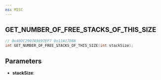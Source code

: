 ```yaml
---
ns: MISC
---
```

## GET_NUMBER_OF_FREE_STACKS_OF_THIS_SIZE

```c
// 0x40DC2907A9697EF7 0x11A178B8
int GET_NUMBER_OF_FREE_STACKS_OF_THIS_SIZE(int stackSize);
```

## Parameters
* **stackSize**:
